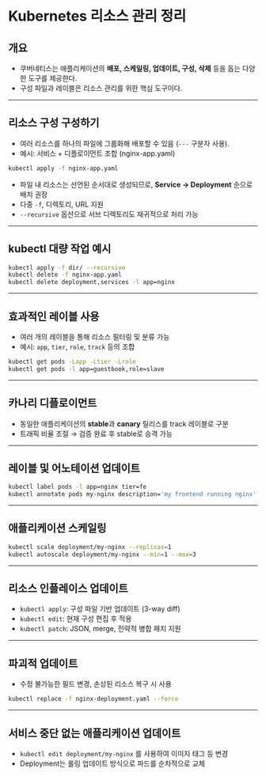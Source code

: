 # Kubernetes 리소스 관리 정리

## 개요

- 쿠버네티스는 애플리케이션의 **배포, 스케일링, 업데이트, 구성, 삭제** 등을 돕는 다양한 도구를 제공한다.
- 구성 파일과 레이블은 리소스 관리를 위한 핵심 도구이다.

---

## 리소스 구성 구성하기

- 여러 리소스를 하나의 파일에 그룹화해 배포할 수 있음 (`---` 구분자 사용).
- 예시: 서비스 + 디플로이먼트 조합 (nginx-app.yaml)

```bash
kubectl apply -f nginx-app.yaml
```

- 파일 내 리소스는 선언된 순서대로 생성되므로, **Service → Deployment** 순으로 배치 권장
- 다중 `-f`, 디렉토리, URL 지원
- `--recursive` 옵션으로 서브 디렉토리도 재귀적으로 처리 가능

---

## kubectl 대량 작업 예시

```bash
kubectl apply -f dir/ --recursive
kubectl delete -f nginx-app.yaml
kubectl delete deployment,services -l app=nginx
```

---

## 효과적인 레이블 사용

- 여러 개의 레이블을 통해 리소스 필터링 및 분류 가능
- 예시: `app`, `tier`, `role`, `track` 등의 조합

```bash
kubectl get pods -Lapp -Ltier -Lrole
kubectl get pods -l app=guestbook,role=slave
```

---

## 카나리 디플로이먼트

- 동일한 애플리케이션의 **stable**과 **canary** 릴리스를 track 레이블로 구분
- 트래픽 비율 조절 → 검증 완료 후 stable로 승격 가능

---

## 레이블 및 어노테이션 업데이트

```bash
kubectl label pods -l app=nginx tier=fe
kubectl annotate pods my-nginx description='my frontend running nginx'
```

---

## 애플리케이션 스케일링

```bash
kubectl scale deployment/my-nginx --replicas=1
kubectl autoscale deployment/my-nginx --min=1 --max=3
```

---

## 리소스 인플레이스 업데이트

- `kubectl apply`: 구성 파일 기반 업데이트 (3-way diff)
- `kubectl edit`: 현재 구성 편집 후 적용
- `kubectl patch`: JSON, merge, 전략적 병합 패치 지원

---

## 파괴적 업데이트

- 수정 불가능한 필드 변경, 손상된 리소스 복구 시 사용

```bash
kubectl replace -f nginx-deployment.yaml --force
```

---

## 서비스 중단 없는 애플리케이션 업데이트

- `kubectl edit deployment/my-nginx` 를 사용하여 이미지 태그 등 변경
- Deployment는 롤링 업데이트 방식으로 파드를 순차적으로 교체
